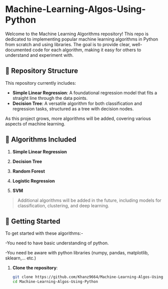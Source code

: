 # Machine-Learning-Algos-Using-Python

Welcome to the Machine Learning Algorithms repository! This repo is dedicated to implementing popular machine learning algorithms in Python from scratch and using libraries. The goal is to provide clear, well-documented code for each algorithm, making it easy for others to understand and experiment with.

## 📂 Repository Structure

This repository currently includes:

- **Simple Linear Regression**: A foundational regression model that fits a straight line through the data points.
- **Decision Tree**: A versatile algorithm for both classification and regression tasks, structured as a tree with decision nodes.

As this project grows, more algorithms will be added, covering various aspects of machine learning.

## 📜 Algorithms Included

1. **Simple Linear Regression**

2. **Decision Tree**
  
3. **Random Forest**

4. **Logistic Regression**

5. **SVM**

> Additional algorithms will be added in the future, including models for classification, clustering, and deep learning.

## 🚀 Getting Started

To get started with these algorithms:-

   -You need to have basic understanding of python.
   
   -You need be aware with python libraries (numpy, pandas, matplotlib, sklearn,... etc.)

1. **Clone the repository**:
   ```bash
   git clone https://github.com/Khanz9664/Machine-Learning-Algos-Using-Python.git
   cd Machine-Learning-Algos-Using-Python

